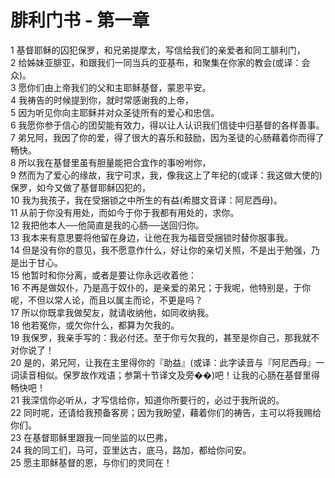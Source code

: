 # 腓利门书 - 第一章
  
 1 基督耶稣的囚犯保罗，和兄弟提摩太，写信给我们的亲爱者和同工腓利门，  
 2 给姊妹亚腓亚，和跟我们一同当兵的亚基布，和聚集在你家的教会(或译：会众)。  
 3 愿你们由上帝我们的父和主耶稣基督，蒙恩平安。  
 4 我祷告的时候提到你，就时常感谢我的上帝，  
 5 因为听见你向主耶稣并对众圣徒所有的爱心和忠信。  
 6 我愿你参于信心的团契能有效力，得以让人认识我们信徒中归基督的各样善事。  
 7 弟兄阿，我因了你的爱，得了很大的喜乐和鼓励，因为圣徒的心肠藉着你而得了畅快。  
 8 所以我在基督里虽有胆量能把合宜作的事吩咐你，  
 9 然而为了爱心的缘故，我宁可求，我，像我这上了年纪的(或译：我这做大使的)保罗，如今又做了基督耶稣囚犯的，  
 10 我为我孩子，我在受捆锁之中所生的有益(希腊文音译：阿尼西母)。  
 11 从前于你没有用处，而如今于你于我都有用处的，求你。  
 12 我把他本人──他简直是我的心肠──送回归你。  
 13 我本来有意思要将他留在身边，让他在我为福音受捆锁时替你服事我。  
 14 但是没有你的意见，我不愿意作什么，好让你的亲切关照，不是出于勉强，乃是出于甘心。  
 15 他暂时和你分离，或者是要让你永远收着他：  
 16 不再是做奴仆，乃是高于奴仆的，是亲爱的弟兄；于我呢，他特别是，于你呢，不但以常人论，而且以属主而论，不更是吗？  
 17 所以你既拿我做契友，就请收纳他，如同收纳我。  
 18 他若冤你，或欠你什么，都算为欠我的。  
 19 我保罗，我亲手写的：我必付还。至于你亏欠我的，甚至是你自己，那我就不对你说了！  
 20 是的，弟兄阿，让我在主里得你的『助益』(或译：此字读音与『阿尼西母』一词读音相似。保罗故作戏语；参第十节译文及旁��)吧！让我的心肠在基督里得畅快吧！  
 21 我深信你必听从，才写信给你，知道你所要行的，必过于我所说的。  
 22 同时呢，还请给我预备客房；因为我盼望，藉着你们的祷告，主可以将我赐给你们。  
 23 在基督耶稣里跟我一同坐监的以巴弗，  
 24 我的同工们，马可，亚里达古，底马，路加，都给你问安。  
 25 愿主耶稣基督的恩，与你们的灵同在！